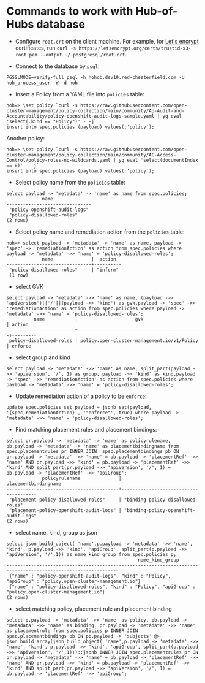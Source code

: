 # Commands to work with Hub-of-Hubs database

* Configure `root.crt` on the client machine. For example, for
[Let's encrypt](https://letsencrypt.org/) certificates, run `curl -s https://letsencrypt.org/certs/trustid-x3-root.pem --output ~/.postgresql/root.crt`.

* Connect to the database by `psql`:

```
PGSSLMODE=verify-full psql -h hohdb.dev10.red-chesterfield.com -U hoh_process_user -W -d hoh
```

* Insert a Policy from a YAML file into `policies` table:

```
hoh=> \set policy `curl -s https://raw.githubusercontent.com/open-cluster-management/policy-collection/main/community/AU-Audit-and-Accountability/policy-openshift-audit-logs-sample.yaml | yq eval 'select(.kind == "Policy")' - -j`
insert into spec.policies (payload) values(:'policy');
```

Another policy:
```
hoh=> \set policy `curl -s https://raw.githubusercontent.com/open-cluster-management/policy-collection/main/community/AC-Access-Control/policy-roles-no-wildcards.yaml | yq eval 'select(documentIndex == 0)' - -j`
insert into spec.policies (payload) values(:'policy');
```


* Select policy name from the `policies` table:

```
select payload -> 'metadata' -> 'name' as name from spec.policies;
             name              
-------------------------------
 "policy-openshift-audit-logs"
 "policy-disallowed-roles"
(2 rows)

```

* Select policy name and remediation action from the `policies` table:

```
hoh=> select payload -> 'metadata' -> 'name' as name, payload -> 'spec' -> 'remediationAction' as action from spec.policies where payload -> 'metadata' ->> 'name' = 'policy-disallowed-roles';
             name              |  action  
-------------------------------+----------
 "policy-disallowed-roles"     | "inform"
 (1 row)

```

* select GVK
```
select payload -> 'metadata' ->> 'name' as name, (payload ->> 'apiVersion')||'/'||(payload ->> 'kind') as gvk,payload -> 'spec' ->> 'remediationAction' as action from spec.policies where payload -> 'metadata' ->> 'name' = 'policy-disallowed-roles';
          name           |                     gvk                     | action  
-------------------------+---------------------------------------------+---------
 policy-disallowed-roles | policy.open-cluster-management.io/v1/Policy | enforce
```

* select group and kind
```
select payload -> 'metadata' ->> 'name' as name, split_part(payload ->> 'apiVersion', '/', 1) as group, payload ->> 'kind' as kind,payload -> 'spec' ->> 'remediationAction' as action from spec.policies where payload -> 'metadata' ->> 'name' = 'policy-disallowed-roles';
```

* Update remediation action of a policy to be `enforce`:

```
update spec.policies set payload = jsonb_set(payload, '{spec,remediationAction}', '"enforce"', true) where payload -> 'metadata' ->> 'name' = 'policy-disallowed-roles';
```

* Find matching placement rules and placement bindings:

```
select pr.payload -> 'metadata' -> 'name' as policyrulename, pb.payload -> 'metadata' -> 'name' as placementbindingname from spec.placementrules pr INNER JOIN  spec.placementbindings pb ON pr.payload -> 'metadata' ->> 'name' = pb.payload -> 'placementRef' ->> 'name' AND pr.payload ->> 'kind' = pb.payload -> 'placementRef' ->> 'kind' AND split_part(pr.payload ->> 'apiVersion', '/', 1) = pb.payload -> 'placementRef' ->> 'apiGroup';
             policyrulename              |         placementbindingname          
-----------------------------------------+---------------------------------------
 "placement-policy-disallowed-roles"     | "binding-policy-disallowed-roles"
 "placement-policy-openshift-audit-logs" | "binding-policy-openshift-audit-logs"
(2 rows)

```

* select name, kind, group as json

```
select json_build_object( 'name',p.payload -> 'metadata' ->> 'name', 'kind', p.payload ->> 'kind', 'apiGroup', split_part(p.payload ->> 'apiVersion', '/',1)) as name_kind_group from spec.policies p;
                                                name_kind_group                                                
---------------------------------------------------------------------------------------------------------------
 {"name" : "policy-openshift-audit-logs", "kind" : "Policy", "apiGroup" : "policy.open-cluster-management.io"}
 {"name" : "policy-disallowed-roles", "kind" : "Policy", "apiGroup" : "policy.open-cluster-management.io"}
(2 rows)
```

* select matching policy, placement rule and placement binding
```
select p.payload -> 'metadata' ->> 'name' as policy, pb.payload -> 'metadata' ->> 'name' as binding, pr.payload -> 'metadata' ->> 'name' as placementrule from spec.policies p INNER JOIN spec.placementbindings pb ON pb.payload -> 'subjects' @> json_build_array(json_build_object( 'name',p.payload -> 'metadata' ->> 'name', 'kind', p.payload ->> 'kind', 'apiGroup', split_part(p.payload ->> 'apiVersion', '/',1)))::jsonb INNER JOIN spec.placementrules pr ON pr.payload -> 'metadata' ->> 'name' = pb.payload -> 'placementRef' ->> 'name' AND pr.payload ->> 'kind' = pb.payload -> 'placementRef' ->> 'kind' AND split_part(pr.payload ->> 'apiVersion', '/', 1) = pb.payload -> 'placementRef' ->> 'apiGroup';

```
